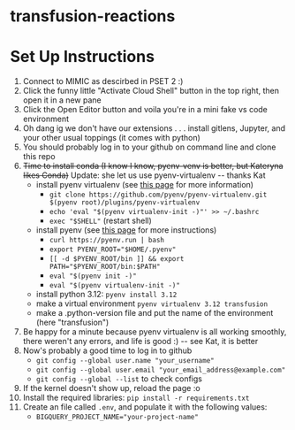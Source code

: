 # transfusion-reactions

# Set Up Instructions
1. Connect to MIMIC as descirbed in PSET 2 :)
2. Click the funny little "Activate Cloud Shell" button in the top right, then open it in a new pane
3. Click the Open Editor button and voila you're in a mini fake vs code environment
4. Oh dang ig we don't have our extensions . . . install gitlens, Jupyter, and your other usual toppings (it comes with python)
5. You should probably log in to your github on command line and clone this repo
6. ~~Time to install conda (I know I know, pyenv-venv is better, but Kateryna likes Conda)~~ Update: she let us use pyenv-virtualenv -- thanks Kat
    - install pyenv virtualenv (see [this page](https://github.com/pyenv/pyenv-virtualenv) for more information)
        - `git clone https://github.com/pyenv/pyenv-virtualenv.git $(pyenv root)/plugins/pyenv-virtualenv`
        - `echo 'eval "$(pyenv virtualenv-init -)"' >> ~/.bashrc`
        - `exec "$SHELL"` (restart shell)
    - install pyenv (see [this page](https://github.com/pyenv/pyenv) for more instructions)
        - `curl https://pyenv.run | bash`
        - `export PYENV_ROOT="$HOME/.pyenv"`
        - `[[ -d $PYENV_ROOT/bin ]] && export PATH="$PYENV_ROOT/bin:$PATH"`
        - `eval "$(pyenv init -)"`
        - `eval "$(pyenv virtualenv-init -)"`
    - install python 3.12: `pyenv install 3.12`
    - make a virtual environment `pyenv virtualenv 3.12 transfusion`
    - make a .python-version file and put the name of the environment (here "transfusion")
7.  Be happy for a minute because pyenv virtualenv is all working smoothly, there weren't any errors, and life is good :) -- see Kat, it is better
8. Now's probably a good time to log in to github
    - `git config --global user.name "your_username"`
    - `git config --global user.email "your_email_address@example.com"`
    - `git config --global --list` to check configs
9. If the kernel doesn't show up, reload the page :o
10. Install the required libraries: `pip install -r requirements.txt`
11. Create an file called `.env`, and populate it with the following values:
    - ```BIGQUERY_PROJECT_NAME="your-project-name"```
